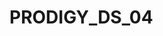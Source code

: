 # PRODIGY_DS_04

<br>
<img src="https://github.com/sirilalithaadapa/PRODIGY_DS_04/blob/main/Screenshot%20(426).png>

